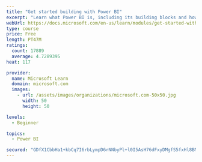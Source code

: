 ```yaml
---
title: "Get started building with Power BI"
excerpt: "Learn what Power BI is, including its building blocks and how they work together."
webUrl: https://docs.microsoft.com/en-us/learn/modules/get-started-with-power-bi/
type: course
price: Free
length: PT47M
ratings:
  count: 17889
  average: 4.7289395
heat: 117

provider:
  name: Microsoft Learn
  domain: microsoft.com
  images:
    - url: /assets/images/organizations/microsoft.com-50x50.jpg
      width: 50
      height: 50

levels:
  - Beginner

topics:
  - Power BI

secured: "GDfX1CbbHa1+kbCq7I6rbLympD6rNNbyPl+l0I5AsH76dFxyDMgfS5fxHl8BMJ7ezcG5T/0rKPvMhrEAitUc3Se1g/rSLCk4pIuno555qOvpo4slxzydBNeiFaLwxZAFR9gG2DrCp8ZACID7GcwtJlUIVhqK57uBfyeTa4WO50oxapL+6INZ0/owCOixoEURJ3dWRRpB6tXECViPb9bSJF1PZmTcAWiVyv16iHJKuNDvdbn27wHMUFf0P9P/tRUzyPdFC9E59t3PiCLAk4j0swh6m40fwd7AL40rAhXDqpD33GXqx5wpBy8QyPOlC3LrXJNtJECSmb7jFmQbxL/boRCgrFKUshq5FjHfyMedDV6ZabRMAZJ1xouRPgDVviIT+5AZBop6nP9o9RSHn/lGP5bTKrEL5QVSZiGAPBBbBqwu1yU7ox+s21zV0gwNpE1g;n3coOC8n9yQ0fIHbFquIcA=="
---
```


